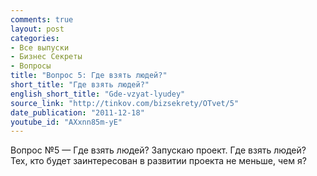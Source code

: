 ```yaml
---
comments: true
layout: post
categories:
- Все выпуски
- Бизнес Секреты
- Вопросы
title: "Вопрос 5: Где взять людей?"
short_title: "Где взять людей?"
english_short_title: "Gde-vzyat-lyudey"
source_link: "http://tinkov.com/bizsekrety/OTvet/5"
date_publication: "2011-12-18"
youtube_id: "AXxnn85m-yE"
---
```

Вопрос №5 — Где взять людей?
Запускаю проект. Где взять людей? Тех, кто будет заинтересован в развитии проекта не меньше, чем я?
